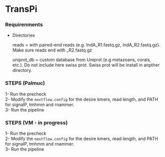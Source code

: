 # TransPi

### Requirenments  
- Directories

  reads = with paired-end reads (e.g. IndA_R1.fastq.gz, IndA_R2.fastq.gz).  
          Make sure reads end with _R2.fastq.gz  
          
  uniprot_db = custom database from Uniprot (e.g metazoans, corals, etc.). Do not include here swiss prot. Swiss prot will be         install in anpther directory.

### STEPS (Palmuc)
1- Run the precheck  
2- Modify the `nextflow.config` for the desire kmers, read length, and PATH for signalP, tmhmm and rnammer.   
3- Run the pipeline


### STEPS (VM - in progress)
1- Run the precheck  
2- Modify the `nextflow.config` for the desire kmers, read length, and PATH for signalP, tmhmm and rnammer.   
3- Run the pipeline

